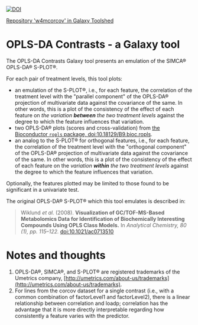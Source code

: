 [![DOI](https://zenodo.org/badge/106058128.svg)](https://zenodo.org/badge/latestdoi/106058128)

[Repository 'w4mcorcov' in Galaxy Toolshed](https://toolshed.g2.bx.psu.edu/repository?repository_id=96046af0e175c57d)


# OPLS-DA Contrasts - a Galaxy tool

The OPLS-DA Contrasts Galaxy tool presents an emulation of the SIMCA® OPLS-DA® S-PLOT®.

For each pair of treatment levels, this tool plots:
- an emulation of the S-PLOT®, i.e., for each feature, the correlation of the treatment level with the "parallel component" of the OPLS-DA® projection of multivariate data against the covariance of the same.  In other words, this is a plot of the consistency of the effect of each feature on *the variation **between** the two treatment levels* against the degree to which the feature influences that variation.
- two OPLS-DA® plots (scores and cross-validation) from [the Bioconductor `ropls` package, doi:10.18129/B9.bioc.ropls](https://dx.doi.org/10.18129/B9.bioc.ropls).    
- an analog to the S-PLOT® for orthogonal features, i.e., for each feature, the correlation of the treatment level with the "orthogonal component" of the OPLS-DA® projection of multivariate data against the covariance of the same.  In other words, this is a plot of the consistency of the effect of each feature on the *variation **within** the two treatment levels* against the degree to which the feature influences that variation.

Optionally, the features plotted may be limited to those found to be significant in a univariate test.

The original OPLS-DA® S-PLOT® which this tool emulates is described in:
> Wiklund *et al.* (2008). **Visualization of GC/TOF-MS-Based Metabolomics Data for Identification of Biochemically Interesting Compounds Using OPLS Class Models.** In *Analytical Chemistry, 80 (1), pp. 115–122.* [doi:10.1021/ac0713510](https://dx.doi.org/10.1021/ac0713510)

# Notes and thoughts

1. OPLS-DA®, SIMCA®, and S-PLOT® are registered trademarks of the Umetrics company, [http://umetrics.com/about-us/trademarks](http://umetrics.com/about-us/trademarks).
2. For lines from the corcov dataset for a single contrast (i.e., with a common combination of factorLevel1 and factorLevel2), there is a linear relationship between correlation and loadp; correlation has the advantage that it is more directly interpretable regarding how consistently a feature varies with the predictor.
